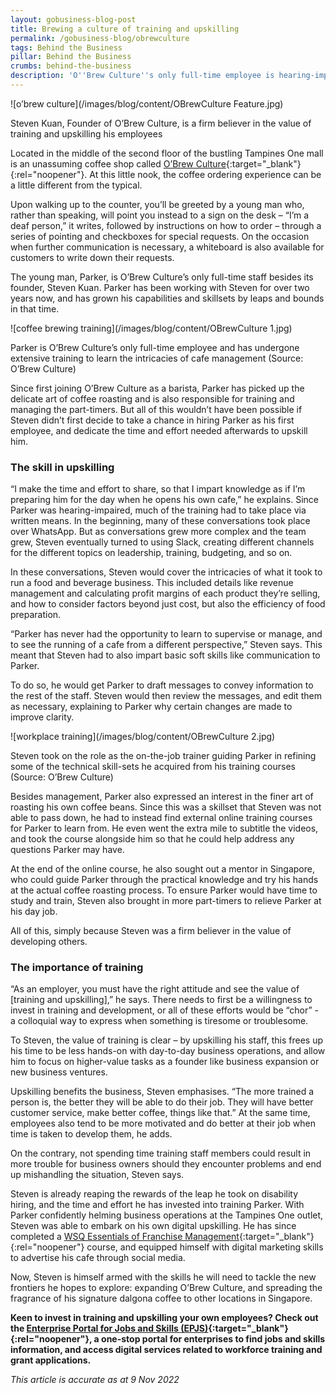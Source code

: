 ```yaml
---
layout: gobusiness-blog-post
title: Brewing a culture of training and upskilling
permalink: /gobusiness-blog/obrewculture
tags: Behind the Business
pillar: Behind the Business
crumbs: behind-the-business
description: 'O''Brew Culture''s only full-time employee is hearing-impaired, but owner Steven Kuan is determined to equip him with managerial skills.' 
---
```


![o’brew culture](/images/blog/content/OBrewCulture Feature.jpg)
<figcaption>Steven Kuan, Founder of O’Brew Culture, is a firm believer in the value of training and upskilling his employees
</figcaption>

Located in the middle of the second floor of the bustling Tampines One mall is an unassuming coffee shop called [O’Brew Culture](https://obrewculture.com/){:target="_blank"}{:rel="noopener"}.  At this little nook, the coffee ordering experience can be a little different from the typical. 

Upon walking up to the counter, you’ll be greeted by a young man who, rather than speaking, will point you instead to a sign on the desk – “I’m a deaf person,” it writes, followed by instructions on how to order – through a series of pointing and checkboxes for special requests. On the occasion when further communication is necessary, a whiteboard is also available for customers to write down their requests. 

The young man, Parker, is O’Brew Culture’s only full-time staff besides its founder, Steven Kuan. Parker has been working with Steven for over two years now, and has grown his capabilities and skillsets by leaps and bounds in that time. 

![coffee brewing training](/images/blog/content/OBrewCulture 1.jpg)
<figcaption>Parker is O’Brew Culture’s only full-time employee and has undergone extensive training to learn the intricacies of cafe management (Source: O’Brew Culture)</figcaption>

Since first joining O’Brew Culture as a barista, Parker has picked up the delicate art of coffee roasting and is also responsible for training and managing the part-timers. But all of this wouldn’t have been possible if Steven didn’t first decide to take a chance in hiring Parker as his first employee, and dedicate the time and effort needed afterwards to upskill him.

### The skill in upskilling

“I make the time and effort to share, so that I impart knowledge as if I’m preparing him for the day when he opens his own cafe,” he explains. Since Parker was hearing-impaired, much of the training had to take place via written means. In the beginning, many of these conversations took place over WhatsApp. But as conversations grew more complex and the team grew, Steven eventually turned to using Slack, creating different channels for the different topics on leadership, training, budgeting, and so on. 

In these conversations, Steven would cover the intricacies of what it took to run a food and beverage business. This included details like revenue management and calculating profit margins of each product they’re selling, and how to consider factors beyond just cost, but also the efficiency of food preparation. 

“Parker has never had the opportunity to learn to supervise or manage, and to see the running of a cafe from a different perspective,” Steven says. This meant that Steven had to also impart basic soft skills like communication to Parker.

To do so, he would get Parker to draft messages to convey information to the rest of the staff. Steven would then review the messages, and edit them as necessary, explaining to Parker why certain changes are made to improve clarity. 

![workplace training](/images/blog/content/OBrewCulture 2.jpg)
<figcaption>Steven took on the role as the on-the-job trainer guiding Parker in refining some of the technical skill-sets he acquired from his training courses (Source: O’Brew Culture)</figcaption>

Besides management, Parker also expressed an interest in the finer art of roasting his own coffee beans. Since this was a skillset that Steven was not able to pass down, he had to instead find external online training courses for Parker to learn from. He even went the extra mile to subtitle the videos, and took the course alongside him so that he could help address any questions Parker may have. 

At the end of the online course, he also sought out a mentor in Singapore, who could guide Parker through the practical knowledge and try his hands at the actual coffee roasting process. To ensure Parker would have time to study and train, Steven also brought in more part-timers to relieve Parker at his day job. 

All of this, simply because Steven was a firm believer in the value of developing others. 

### The importance of training 

“As an employer, you must have the right attitude and see the value of [training and upskilling],” he says. There needs to first be a willingness to invest in training and development, or all of these efforts would be “chor” - a colloquial way to express when something is tiresome or troublesome. 

To Steven, the value of training is clear – by upskilling his staff, this frees up his time to be less hands-on with day-to-day business operations, and allow him to focus on higher-value tasks as a founder like business expansion or new business ventures. 

Upskilling benefits the business, Steven emphasises. “The more trained a person is, the better they will be able to do their job. They will have better customer service, make better coffee, things like that.” At the same time, employees also tend to be more motivated and do better at their job when time is taken to develop them, he adds. 

On the contrary, not spending time training staff members could result in more trouble for business owners should they encounter problems and end up mishandling the situation, Steven says. 

Steven is already reaping the rewards of the leap he took on disability hiring, and the time and effort he has invested into training Parker. With Parker confidently helming business operations at the Tampines One outlet, Steven was able to embark on his own digital upskilling. He has since completed a [WSQ Essentials of Franchise Management](https://www.flasingapore.org/efm){:target="_blank"}{:rel="noopener"} course, and equipped himself with digital marketing skills to advertise his cafe through social media. 

Now, Steven is himself armed with the skills he will need to tackle the new frontiers he hopes to explore: expanding O’Brew Culture, and spreading the fragrance of his signature dalgona coffee to other locations in Singapore.

**Keen to invest in training and upskilling your own employees? Check out the [Enterprise Portal for Jobs and Skills (EPJS)](/enterprisejobskills/){:target="_blank"}{:rel="noopener"}, a one-stop portal for enterprises to find jobs and skills information, and access digital services related to workforce training and grant applications.**

<em>This article is accurate as at 9 Nov 2022</em>

